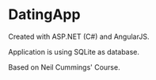 # DatingApp

Created with ASP.NET (C#) and AngularJS.

Application is using SQLite as database.

Based on Neil Cummings' Course.
